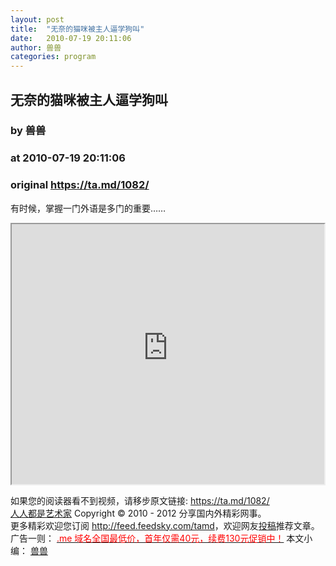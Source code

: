 ```yaml
---
layout: post
title:  "无奈的猫咪被主人逼学狗叫"
date:   2010-07-19 20:11:06
author: 兽兽
categories: program
---
```


## 无奈的猫咪被主人逼学狗叫
### by 兽兽
### at 2010-07-19 20:11:06
### original <https://ta.md/1082/>

<p>有时候，掌握一门外语是多门的重要……</p><p><iframe src="http://reader.googleusercontent.com/reader/embediframe?src=http://player.youku.com/player.php/sid/XMTU1OTQ5MTYw/v.swf&amp;width=500&amp;height=416" width="500" height="416"></iframe></p><p>如果您的阅读器看不到视频，请移步原文链接: <a href="https://ta.md/1082/">https://ta.md/1082/</a> <br> <a href="http://ta.md/">人人都是艺术家</a> Copyright ©   2010 - 2012 分享国内外精彩网事。<br> 更多精彩欢迎您订阅 <a href="http://feed.feedsky.com/tamd">http://feed.feedsky.com/tamd</a>，欢迎网友<a href="http://ta.md/delivery/">投稿</a>推荐文章。<br> 广告一则： <a href="http://zi.mu/domain"><font color="red">.me 域名全国最低价，首年仅需40元，续费130元促销中！</font></a> 本文小编： <a href="http://zou.lu/">兽兽</a></p>